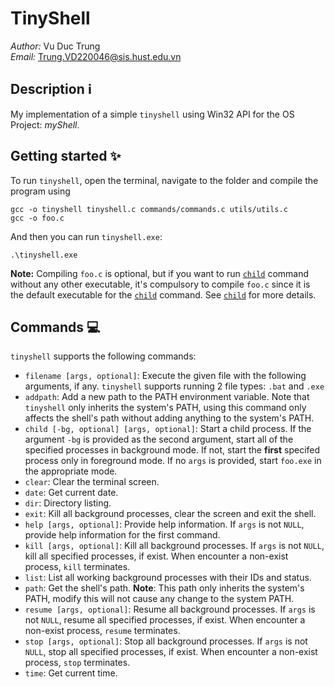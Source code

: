 # TinyShell 
*Author:* Vu Duc Trung <br>
*Email:* Trung.VD220046@sis.hust.edu.vn
## Description :information_source:
My implementation of a simple `tinyshell` using Win32 API for the OS Project: *myShell*.
## Getting started :sparkles:
To run `tinyshell`, open the terminal, navigate to the folder and compile the program using
```
gcc -o tinyshell tinyshell.c commands/commands.c utils/utils.c
gcc -o foo.c 
```
And then you can run `tinyshell.exe`:
```
.\tinyshell.exe
```
**Note:** Compiling `foo.c` is optional, but if you want to run [`child`](#child) command without any other executable, it's compulsory to compile `foo.c` since it is the default executable for the [`child`](#child) command. See [`child`](#child) for more details.
## Commands :computer:
`tinyshell` supports the following commands:
- `filename [args, optional]`: Execute the given file with the following arguments, if any. `tinyshell` supports running 2 file types: `.bat` and `.exe`
- `addpath`: Add a new path to the PATH environment variable. Note that `tinyshell` only inherits the system's PATH, using this command only affects the shell's path without adding anything to the system's PATH.
- <a name="child"></a>`child [-bg, optional] [args, optional]`: Start a child process. If the argument `-bg` is provided as the second argument, start all of the specified processes in background mode. If not, start the **first** specifed process only in foreground mode. If no `args` is provided, start `foo.exe` in the appropriate mode.
- `clear`: Clear the terminal screen.
- `date`: Get current date.
- `dir`: Directory listing.
- `exit`: Kill all background processes, clear the screen and exit the shell.
- `help [args, optional]`: Provide help information. If `args` is not `NULL`, provide help information for the first command.
- `kill [args, optional]`: Kill all background processes. If `args` is not `NULL`, kill all specified processes, if exist. When encounter a non-exist process, `kill` terminates.
- `list`: List all working background processes with their IDs and status.
- `path`: Get the shell's path. **Note**: This path only inherits the system's PATH, modify this will not cause any change to the system PATH.
- `resume [args, optional]`: Resume all background processes. If `args` is not `NULL`, resume all specified processes, if exist. When encounter a non-exist process, `resume` terminates.
- `stop [args, optional]`: Stop all background processes. If `args` is not `NULL`, stop all specified processes, if exist. When encounter a non-exist process, `stop` terminates.
- `time`: Get current time.



